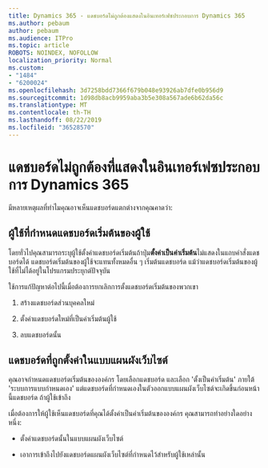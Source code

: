 ```yaml
---
title: Dynamics 365 - แดชบอร์ดไม่ถูกต้องแสดงในอินเทอร์เฟซประกอบการ Dynamics 365
ms.author: pebaum
author: pebaum
ms.audience: ITPro
ms.topic: article
ROBOTS: NOINDEX, NOFOLLOW
localization_priority: Normal
ms.custom:
- "1484"
- "6200024"
ms.openlocfilehash: 3d7258bdd7366f679b048e93926ab7dfe0b956d9
ms.sourcegitcommit: 1d98db8acb9959aba3b5e308a567ade6b62da56c
ms.translationtype: MT
ms.contentlocale: th-TH
ms.lasthandoff: 08/22/2019
ms.locfileid: "36528570"
---
```

# <a name="wrong-dashboard-shows-in-dynamics-365-unified-interface"></a>แดชบอร์ดไม่ถูกต้องที่แสดงในอินเทอร์เฟซประกอบการ Dynamics 365

มีหลายเหตุผลที่ทำไมคุณอาจเห็นแดชบอร์ดแตกต่างจากคุณคาดว่า:

## <a name="the-user-has-set-a-user-default-dashboard"></a>ผู้ใช้ที่กำหนดแดชบอร์ดเริ่มต้นของผู้ใช้ 

โดยทั่วไปคุณสามารถระบุผู้ใช้ตั้งค่าแดชบอร์ดเริ่มต้นถ้าปุ่ม**ตั้งค่าเป็นค่าเริ่มต้น**ไม่แสดงในแถบคำสั่งแดชบอร์ดได้ แดชบอร์ดเริ่มต้นของผู้ใช้จะแทนทั้งหมดอื่น ๆ เริ่มต้นแดชบอร์ด แม้ว่าแดชบอร์ดเริ่มต้นของผู้ใช้ที่ไม่ได้อยู่ในโปรแกรมประยุกต์ปัจจุบัน

ใช้การแก้ปัญหาต่อไปนี้เมื่อต้องการยกเลิกการตั้งแดชบอร์ดเริ่มต้นของพวกเขา

1. สร้างแดชบอร์ดส่วนบุคคลใหม่

2. ตั้งค่าแดชบอร์ดใหม่ที่เป็นค่าเริ่มต้นผู้ใช้

3. ลบแดชบอร์ดนั้น

## <a name="the-dashboard-is-set-in-the-sitemap"></a>แดชบอร์ดที่ถูกตั้งค่าในแบบแผนผังเว็บไซต์

คุณอาจกำหนดแดชบอร์ดเริ่มต้นขององค์กร โดยเลือกแดชบอร์ด และเลือก 'ตั้งเป็นค่าเริ่มต้น' ภายใต้ 'ระบบการแบบกำหนดเอง' แต่แดชบอร์ดที่กำหนดเองในตัวออกแบบแผนผังเว็บไซต์จะเกิดขึ้นก่อนหน้านี้แดชบอร์ด ถ้าผู้ใช้เข้าถึง

เมื่อต้องการให้ผู้ใช้เห็นแดชบอร์ดที่คุณได้ตั้งค่าเป็นค่าเริ่มต้นขององค์กร คุณสามารถทำอย่างใดอย่างหนึ่ง:

* ตั้งค่าแดชบอร์ดนั้นในแบบแผนผังเว็บไซต์

* เอาการเข้าถึงไปยังแดชบอร์ดแผนผังเว็บไซต์ที่กำหนดไว้สำหรับผู้ใช้เหล่านั้น
